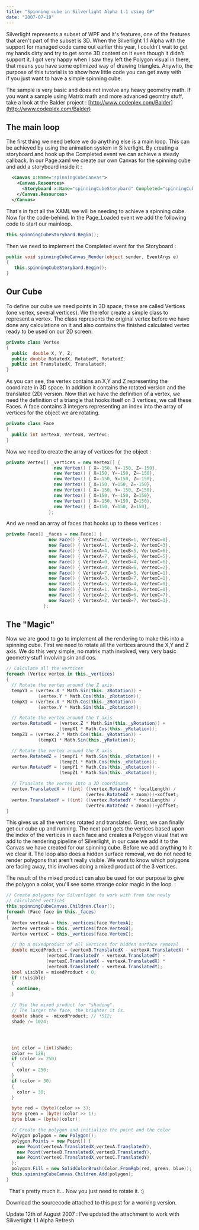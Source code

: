 ```yaml
---
title: "Spinning cube in Silverlight Alpha 1.1 using C#"
date: "2007-07-19"
---
```


Silverlight represents a subset of WPF and it's features, one of the features that aren't part of the subset is 3D. When the Silverlight 1.1 Alpha with the support for managed code came out earlier this year, I couldn't wait to get my hands dirty and try to get some 3D content on it even though it didn't support it. I got very happy when I saw they left the Polygon visual in there, that means you have some optimized way of drawing triangles. Anywho, the purpose of this tutorial is to show how little code you can get away with if you just want to have a simple spinning cube.

The sample is very basic and does not involve any heavy geometry math. If you want a sample using Matrix math and more advanced geomtry stuff, take a look at the Balder project : [http://www.codeplex.com/Balder](http://www.codeplex.com/Balder)

## The main loop

The first thing we need before we do anything else is a main loop. This can be achieved by using the animation system in Silverlight. By creating a storyboard and hook up the Completed event we can achieve a steady callback. In our Page.xaml we create our own Canvas for the spinning cube and add a storyboard inside it :

```xml
  <Canvas x:Name="spinningCubeCanvas">
    <Canvas.Resources>
      <Storyboard x:Name="spinningCubeStorybard" Completed="spinningCubeCanvas_Render"/>
    </Canvas.Resources>
  </Canvas>
```

That's in fact all the XAML we will be needing to achieve a spinning cube. Now for the code-behind. In the Page\_Loaded event we add the following code to start our mainloop.

```csharp
this.spinningCubeStorybard.Begin();
```

Then we need to implement the Completed event for the Storyboard :

```csharp
public void spinningCubeCanvas_Render(object sender, EventArgs e)
{
   this.spinningCubeStorybard.Begin();
}
```

## Our Cube

To define our cube we need points in 3D space, these are called Vertices (one vertex, several vertices). We therefor create a simple class to represent a vertex. The class represents the original vertex before we have done any calculations on it and also contains the finished calculated vertex ready to be used on our 2D screen.

```csharp
private class Vertex
{
  public  double X, Y, Z;
  public double RotatedX, RotatedY, RotatedZ;
  public int TranslatedX, TranslatedY;
}
```

As you can see, the vertex contains an X,Y and Z representing the coordinate in 3D space. In addition it contains the rotated version and the translated 
(2D) version. Now that we have the definition of a vertex, we need the definition of a triangle that hooks  itself on 3 vertices, we call these Faces. A face 
contains 3 integers representing an index into the array of vertices for the object we are rotating.

```csharp
private class Face
{
  public int VertexA, VertexB, VertexC;
}
```

Now we need to create the array of vertices for the object :

```csharp
private Vertex[] _vertices = new Vertex[] {
                  new Vertex() { X=-150, Y=-150, Z=-150},
                  new Vertex() { X=150, Y=-150, Z=-150},
                  new Vertex() { X=-150, Y=150, Z=-150},
                  new Vertex() { X=150, Y=150, Z=-150},
                  new Vertex() { X=-150, Y=-150, Z=150},
                  new Vertex() { X=150, Y=-150, Z=150},
                  new Vertex() { X=-150, Y=150, Z=150},
                  new Vertex() { X=150, Y=150, Z=150},
                };                  
```

And we need an array of faces that hooks up to these vertices :

```csharp
private Face[] _faces = new Face[] {
                new Face() { VertexA=2, VertexB=1, VertexC=0},
                new Face() { VertexA=1, VertexB=2, VertexC=3},
                new Face() { VertexA=4, VertexB=5, VertexC=6},
                new Face() { VertexA=7, VertexB=6, VertexC=5},
                new Face() { VertexA=0, VertexB=4, VertexC=6},
                new Face() { VertexA=0, VertexB=6, VertexC=2},
                new Face() { VertexA=7, VertexB=5, VertexC=1},
                new Face() { VertexA=3, VertexB=7, VertexC=1},
                new Face() { VertexA=5, VertexB=4, VertexC=0},
                new Face() { VertexA=1, VertexB=5, VertexC=0},
                new Face() { VertexA=2, VertexB=6, VertexC=7},
                new Face() { VertexA=2, VertexB=7, VertexC=3},
              };
```

## The "Magic"

Now we are good to go to implement all the rendering to make this into a spinning cube. First we need to rotate all the vertices around the 
X,Y and Z axis. We do this very simple, no matrix math involved, very very basic geometry stuff involving sin and cos.

```csharp
// Calculate all the vertices
foreach (Vertex vertex in this._vertices)
{
  // Rotate the vertex around the Z axis
  tempY1 = (vertex.X * Math.Sin(this._zRotation)) + 
            (vertex.Y * Math.Cos(this._zRotation));
  tempX1 = (vertex.X * Math.Cos(this._zRotation)) - 
            (vertex.Y * Math.Sin(this._zRotation));

  // Rotate the vertex around the Y axis
  vertex.RotatedX = (vertex.Z * Math.Sin(this._yRotation)) + 
                    (tempX1 * Math.Cos(this._yRotation));
  tempZ1 = (vertex.Z * Math.Cos(this._yRotation)) - 
            (tempX1 * Math.Sin(this._yRotation));

  // Rotate the vertex around the X axis
  vertex.RotatedZ = (tempY1 * Math.Sin(this._xRotation)) + 
                    (tempZ1 * Math.Cos(this._xRotation));
  vertex.RotatedY = (tempY1 * Math.Cos(this._xRotation)) - 
                    (tempZ1 * Math.Sin(this._xRotation));

  // Translate the vertex into a 2D coordinate
  vertex.TranslatedX = ((int) ((vertex.RotatedX * focalLength) / 
                              (vertex.RotatedZ + zoom)))+xoffset;
  vertex.TranslatedY = ((int) ((vertex.RotatedY * focalLength) / 
                              (vertex.RotatedZ + zoom)))+yoffset;
}
```

This gives us all the vertices rotated and translated. Great, we can finally get our cube up and running. The next part gets the vertices based upon the 
index of the vertices in each face and creates a Polygon visual that we add to the rendering pipeline of Silverlight, in our case we add it to the Canvas 
we have created for our spinning cube. Before we add anything to it we clear it. The loop also does a hidden surface removal, we do not need to render 
polygons that aren't really visible. We want to know which polygons are facing away, this involves doing a mixed product of the 3 vertices. 

The result of the mixed product can also be used for our purpose to give the polygon a color, you'll see some strange color magic in the loop. :

```csharp
// Create polygons for Silverlight to work with from the newly 
// calculated vertices
this.spinningCubeCanvas.Children.Clear();
foreach (Face face in this._faces)
{
  Vertex vertexA = this._vertices[face.VertexA];
  Vertex vertexB = this._vertices[face.VertexB];
  Vertex vertexC = this._vertices[face.VertexC];

  // Do a mixedproduct of all vertices for hidden surface removal
  double mixedProduct = (vertexB.TranslatedX - vertexA.TranslatedX) *
               (vertexC.TranslatedY - vertexA.TranslatedY) -
               (vertexC.TranslatedX - vertexA.TranslatedX) *
               (vertexB.TranslatedY - vertexA.TranslatedY);
  bool visible = mixedProduct < 0;
  if (!visible)
  {
    continue;
  }

  // Use the mixed product for "shading". 
  // The larger the face, the brighter it is.
  double shade = -mixedProduct; // *512;
  shade /= 1024;




  int color = (int)shade;
  color += 128;
  if (color >= 250)
  {
    color = 250;
  }
  if (color < 30)
  {
    color = 30;
  }

  byte red = (byte)(color >> 3);
  byte green = (byte)(color >> 1);
  byte blue = (byte)(color);

  // Create the polygon and initialize the point and the color
  Polygon polygon = new Polygon();
  polygon.Points = new Point[] {
    new Point(vertexA.TranslatedX,vertexA.TranslatedY),
    new Point(vertexB.TranslatedX,vertexB.TranslatedY),
    new Point(vertexC.TranslatedX,vertexC.TranslatedY)
  };
  polygon.Fill = new SolidColorBrush(Color.FromRgb(red, green, blue));
  this.spinningCubeCanvas.Children.Add(polygon);
}
```
 
That's pretty much it...  Now you just need to rotate it. :)

Download the sourcecode attached to this post for a working version.

Update 12th of August 2007 : 
I've updated the attachment to work with Siliverlight 1.1 Alpha Refresh
